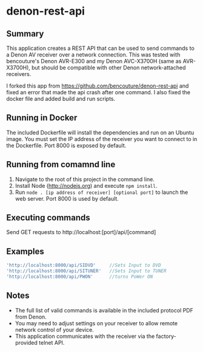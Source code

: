 # denon-rest-api

## Summary
This application creates a REST API that can be used to send commands to a Denon AV receiver over a network connection. This was tested with bencouture's Denon AVR-E300 and my Denon AVC-X3700H (same as AVR-X3700H), but should be compatible with other
Denon network-attached receivers.

I forked this app from https://github.com/bencouture/denon-rest-api and fixed an error that made the api crash after one command. I also fixed the docker file and added build and run scripts.

## Running in Docker
The included Dockerfile will install the dependencies and run on an Ubuntu image. You must set the IP address of the receiver you want to connect to in the Dockerfile. Port 8000 is exposed by default.

## Running from comamnd line
1) Navigate to the root of this project in the command line.
1) Install Node (http://nodejs.org) and execute `npm install`. 
2) Run `node . [ip address of receiver] [optional port]` to launch the web server. Port 8000 is used by default.

## Executing commands
Send GET requests to http://localhost:[port]/api/[command]

## Examples
``` Javascript
'http://localhost:8000/api/SIDVD'     //Sets Input to DVD   
'http://localhost:8000/api/SITUNER'   //Sets Input to TUNER   
'http://localhost:8000/api/PWON'      //turns PoWer ON   
```

## Notes
- The full list of valid commands is available in the included protocol PDF from Denon.
- You may need to adjust settings on your receiver to allow remote network control of your device.
- This application communicates with the receiver via the factory-provided telnet API.